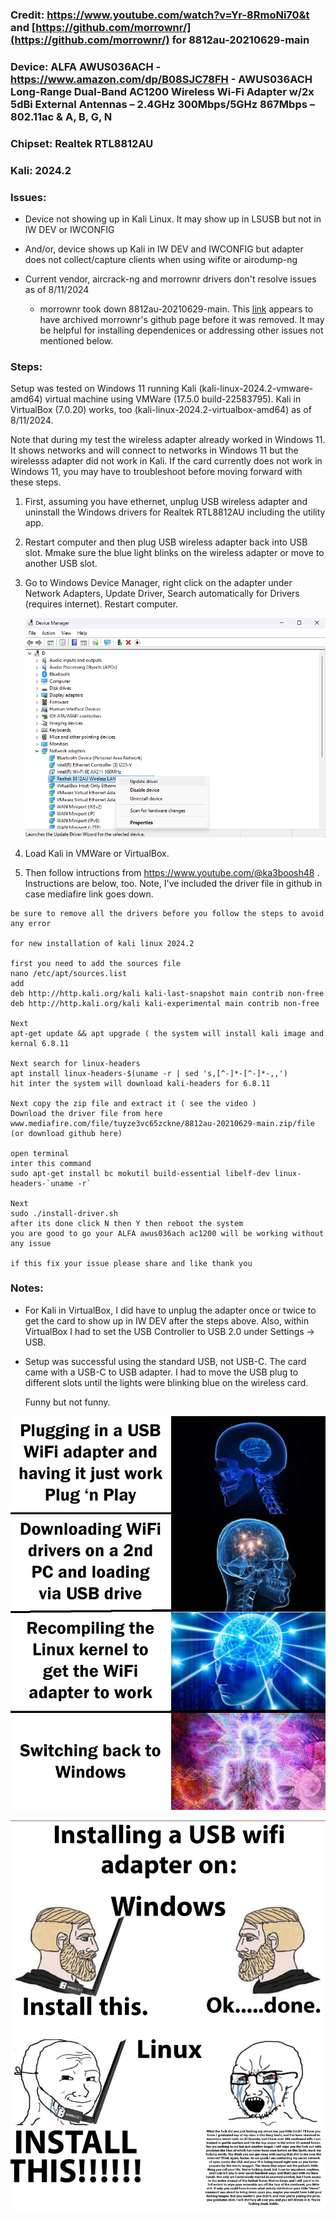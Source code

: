 ### Credit: https://www.youtube.com/watch?v=Yr-8RmoNi70&t and [https://github.com/morrownr/](https://github.com/morrownr/) for 8812au-20210629-main

### Device: ALFA AWUS036ACH - https://www.amazon.com/dp/B08SJC78FH - AWUS036ACH Long-Range Dual-Band AC1200 Wireless Wi-Fi Adapter w/2x 5dBi External Antennas – 2.4GHz 300Mbps/5GHz 867Mbps – 802.11ac & A, B, G, N

### Chipset: Realtek RTL8812AU 

### Kali: 2024.2

### Issues: 
  * Device not showing up in Kali Linux. It may show up in LSUSB but not in IW DEV or IWCONFIG
    
  * And/or, device shows up Kali in IW DEV and IWCONFIG but adapter does not collect/capture clients when using wifite or airodump-ng
    
  * Current vendor, aircrack-ng and morrownr drivers don't resolve issues as of 8/11/2024
    - morrownr took down 8812au-20210629-main. This [link](https://gitee.com/li_luoman/rtl8812au-20210629) appears to have archived morrownr's github page before it was removed. It may be helpful for installing dependenices or addressing other issues not mentioned below.

### Steps: 
Setup was tested on Windows 11 running Kali (kali-linux-2024.2-vmware-amd64) virtual machine using VMWare (17.5.0 build-22583795). Kali in VirtualBox (7.0.20) works, too (kali-linux-2024.2-virtualbox-amd64) as of 8/11/2024. 

Note that during my test the wireless adapter already worked in Windows 11. It shows networks and will connect to networks in Windows 11 but the wirelesss adapter did not work in Kali. If the card currently does not work in Windows 11, you may have to troubleshoot before moving forward with these steps.

1. First, assuming you have ethernet, unplug USB wireless adapter and uninstall the Windows drivers for Realtek RTL8812AU including the utility app.
   
2. Restart computer and then plug USB wireless adapter back into USB slot. Mmake sure the blue light blinks on the wireless adapter or move to another USB slot.

3. Go to Windows Device Manager, right click on the adapter under Network Adapters, Update Driver, Search automatically for Drivers (requires internet). Restart computer.

   ![pray](https://raw.githubusercontent.com/niceguy4/8812au-20210629/main/img/device_manager.png)

4. Load Kali in VMWare or VirtualBox.

5. Then follow intructions from https://www.youtube.com/@ka3boosh48 . Instructions are below, too. Note, I've included the driver file in github in case mediafire link goes down.

```
be sure to remove all the drivers before you follow the steps to avoid any error 

for new installation of kali linux 2024.2

first you need to add the sources file
nano /etc/apt/sources.list
add
deb http://http.kali.org/kali kali-last-snapshot main contrib non-free
deb http://http.kali.org/kali kali-experimental main contrib non-free

Next
apt-get update && apt upgrade ( the system will install kali image and kernal 6.8.11

Next search for linux-headers
apt install linux-headers-$(uname -r | sed 's,[^-]*-[^-]*-,,')
hit inter the system will download kali-headers for 6.8.11

Next copy the zip file and extract it ( see the video )
Download the driver file from here
www.mediafire.com/file/tuyze3vc65zckne/8812au-20210629-main.zip/file (or download github here)

open terminal 
inter this command 
sudo apt-get install bc mokutil build-essential libelf-dev linux-headers-`uname -r`

Next 
sudo ./install-driver.sh
after its done click N then Y then reboot the system 
you are good to go your ALFA awus036ach ac1200 will be working without any issue 

if this fix your issue please share and like thank you
```
### Notes:

* For Kali in VirtualBox, I did have to unplug the adapter once or twice to get the card to show up in IW DEV after the steps above. Also, within VirtualBox I had to set the USB Controller to USB 2.0 under Settings -> USB. 

* Setup was successful using the standard USB, not USB-C. The card came with a USB-C to USB adapter. I had to move the USB plug to different slots until the lights were blinking blue on the wireless card.

  Funny but not funny.
  
 ![sad](https://raw.githubusercontent.com/niceguy4/8812au-20210629/main/img/242606_LinuxWifiMeme.jpg)

 ![sadx2](https://raw.githubusercontent.com/niceguy4/8812au-20210629/main/img/sad.png)
